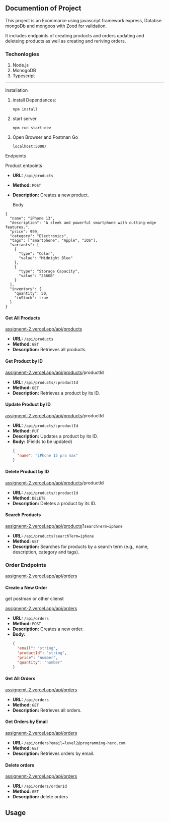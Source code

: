 ## Documention of Project

This project is an Ecommarce using javascript framework express, Databse mongoDb and mongoos with Zood for validation.

It includes endpoints of creating products and orders updating and deleteing products as well as creating and reriving orders.

### Techonlogies

1. Node.js
2. MonogoDB
3. Typescript

---

Installation

1. install Dependances:

   ```
   npm install

   ```

2. start server

   ```
   npm run start:dev

   ```

3. Open Browser and Postman Go

   ```
   localhost:5000/
   ```

Endpoints

Product entpoints

- **URL:** `/api/products`
- **Method:** `POST`
- **Description:** Creates a new product.

  Body

```
{
  "name": "iPhone 13",
  "description": "A sleek and powerful smartphone with cutting-edge features.",
  "price": 999,
  "category": "Electronics",
  "tags": ["smartphone", "Apple", "iOS"],
  "variants": [
    {
      "type": "Color",
      "value": "Midnight Blue"
    },
    {
      "type": "Storage Capacity",
      "value": "256GB"
    }
  ],
  "inventory": {
    "quantity": 50,
    "inStock": true
  }
}
```

#### Get All Products

[assignemt-2.vercel.app/api/products](https://assignemt-2.vercel.app/api/products)

- **URL:** `/api/products`
- **Method:** `GET`
- **Description:** Retrieves all products.

#### Get Product by ID

[assignemt-2.vercel.app/api/products](https://assignemt-2.vercel.app/api/products)/productId

- **URL:** `/api/products/:productId`
- **Method:** `GET`
- **Description:** Retrieves a product by its ID.

#### Update Product by ID

[assignemt-2.vercel.app/api/products](https://assignemt-2.vercel.app/api/products)/productId

- **URL:** `/api/products/:productId`
- **Method:** `PUT`
- **Description:** Updates a product by its ID.
- **Body:** (Fields to be updated)
  ```json
  {
    "name": "iPhone 15 pro max"
  }
  ```

#### Delete Product by ID

[assignemt-2.vercel.app/api/products](https://assignemt-2.vercel.app/api/products)/productId

- **URL:** `/api/products/:productId`
- **Method:** `DELETE`
- **Description:** Deletes a product by its ID.

#### Search Products

[assignemt-2.vercel.app/api/products](https://assignemt-2.vercel.app/api/products)?`searchTerm=iphone`

- **URL:** `/api/products?searchTerm=iphone`
- **Method:** `GET`
- **Description:** Searches for products by a search term (e.g., name, description, category and tags).

### Order Endpoints

[assignemt-2.vercel.app/api/orders](https://assignemt-2.vercel.app/api/orders)

#### Create a New Order

get postman or other clienst

[assignemt-2.vercel.app/api/orders](https://assignemt-2.vercel.app/api/orders)

- **URL:** `/api/orders`
- **Method:** `POST`
- **Description:** Creates a new order.
- **Body:**
  ```json
  {
    "email": "string",
    "productId": "string",
    "price": "number",
    "quantity": "number"
  }
  ```

#### Get All Orders

[assignemt-2.vercel.app/api/orders](https://assignemt-2.vercel.app/api/orders)

- **URL:** `/api/orders`
- **Method:** `GET`
- **Description:** Retrieves all orders.

#### Get Orders by Email

[assignemt-2.vercel.app/api/orders](https://assignemt-2.vercel.app/api/orders)

- **URL:** `/api/orders?email=level2@programming-hero.com`
- **Method:** `GET`
- **Description:** Retrieves orders by email.

#### Delete orders

[assignemt-2.vercel.app/api/orders](https://assignemt-2.vercel.app/api/orders)

- **URL:** `/api/orders/orderId`
- **Method:** `GET`
- **Description:** delete orders

## Usage
